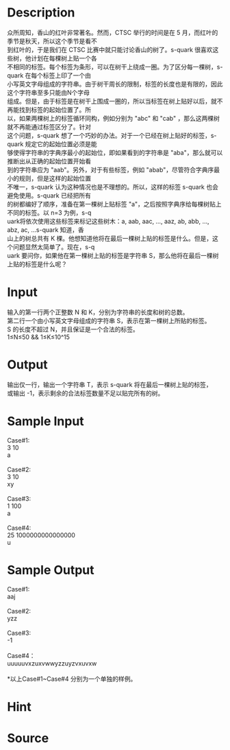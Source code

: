 
# Description

<div class="content"><div>众所周知，香山的红叶非常著名。然而，CTSC 举行的时间是在 5 月，而红叶的季节是秋天，所以这个季节是看不</div>
<div>到红叶的，于是我们在 CTSC 比赛中就只能讨论香山的树了。s-quark 很喜欢这些树，他计划在每棵树上贴一个各</div>
<div>不相同的标签。每个标签为条形，可以在树干上绕成一圈。为了区分每一棵树，s-quark 在每个标签上印了一个由</div>
<div>小写英文字母组成的字符串。由于树干周长的限制，标签的长度也是有限的，因此这个字符串至多只能由N个字母</div>
<div>组成。但是，由于标签是在树干上围成一圈的，所以当标签在树上贴好以后，就不再能找到标签的起始位置了。所</div>
<div>以，如果两棵树上的标签循环同构，例如分别为 &#34;abc&#34; 和 &#34;cab&#34; ，那么这两棵树就不再能通过标签区分了。针对</div>
<div>这个问题，s-quark 想了一个巧妙的办法。对于一个已经在树上贴好的标签，s-quark 规定它的起始位置必须是能</div>
<div>够使得字符串的字典序最小的起始位，即如果看到的字符串是 &#34;aba&#34;，那么就可以推断出从正确的起始位置开始看</div>
<div>到的字符串应为 &#34;aab&#34;。另外，对于有些标签，例如 &#34;abab&#34;，尽管符合字典序最小的规则，但是这样的起始位置</div>
<div>不唯一，s-quark 认为这种情况也是不理想的。所以，这样的标签 s-quark 也会避免使用。s-quark 已经把所有</div>
<div>的树都编好了顺序，准备在第一棵树上贴标签 &#34;a&#34;，之后按照字典序给每棵树贴上不同的标签。以 n=3 为例，s-q</div>
<div>uark将依次使用这些标签来标记这些树木：a, aab, aac, …, aaz, ab, abb, …, abz, ac, …s-quark 知道，香</div>
<div>山上的树总共有 K 棵。他想知道他将在最后一棵树上贴的标签是什么。但是，这个问题显然太简单了。现在，s-q</div>
<div>uark 要问你，如果他在第一棵树上贴的标签是字符串 S，那么他将在最后一棵树上贴的标签是什么呢？</div>
<p></p></div>

# Input

<div class="content"><div>输入的第一行两个正整数 N 和 K，分别为字符串的长度和树的总数。</div>
<div>第二行一个由小写英文字母组成的字符串 S，表示在第一棵树上所贴的标签。</div>
<div>S 的长度不超过 N，并且保证是一个合法的标签。</div>
<div>1≤N≤50 &amp;&amp; 1≤K≤10^15</div>
<p></p></div>

# Output

<div class="content"><div>输出仅一行，输出一个字符串 T，表示 s-quark 将在最后一棵树上贴的标签，</div>
<div>或输出 -1，表示剩余的合法标签数量不足以贴完所有的树。</div>
<p></p></div>

# Sample Input

<div class="content"><span class="sampledata">Case#1: <br/>
3 10<br/>
a<br/>
<br/>
Case#2: <br/>
3 10<br/>
xy<br/>
<br/>
Case#3: <br/>
1 100<br/>
a<br/>
<br/>
Case#4: <br/>
25 1000000000000000<br/>
u</span></div>

# Sample Output

<div class="content"><span class="sampledata">Case#1: <br/>
aaj<br/>
<br/>
Case#2: <br/>
yzz<br/>
<br/>
Case#3: <br/>
-1<br/>
<br/>
Case#4：<br/>
uuuuuvxzuxvwwyzzuyzvxuvxw<br/>
<br/>
*以上Case#1~Case#4 分别为一个单独的样例。</span></div>

# Hint

<div class="content"><p></p></div>

# Source

<div class="content"><p><a href="problemset.php?search="></a></p></div>

